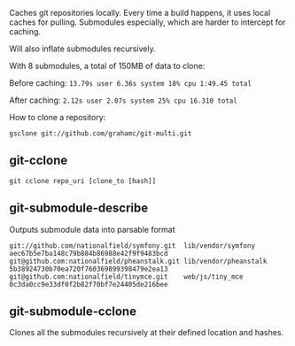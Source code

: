 Caches git repositories locally. Every time a build happens, it uses local
caches for pulling. Submodules especially, which are harder to intercept
for caching.

Will also inflate submodules recursively.

With 8 submodules, a total of 150MB of data to clone:

Before caching: `13.79s user 6.36s system 18% cpu 1:49.45 total`

After caching: `2.12s user 2.07s system 25% cpu 16.310 total`

How to clone a repository:

`gsclone git://github.com/grahamc/git-multi.git`

## git-cclone
`git cclone repo_uri [clone_to [hash]]`

## git-submodule-describe

Outputs submodule data into parsable format

```
git://github.com/nationalfield/symfony.git  lib/vendor/symfony  aec67b5e7ba148c79b884b86988e42f9f9483bcd
git@github.com:nationalfield/pheanstalk.git lib/vendor/pheanstalk   5b38924730b70ea720f760369899398479e2ea13
git@github.com:nationalfield/tinymce.git    web/js/tiny_mce 0c3da0cc9e33df0f2b82f70bf7e24405de216bee
```

## git-submodule-cclone
 Clones all the submodules recursively at their defined location and hashes.


